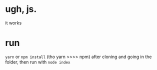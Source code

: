 # ugh, js.
it works

# run
`yarn` or `npm install` (tho yarn >>>> npm) after cloning and going in the folder, then run with `node index`
